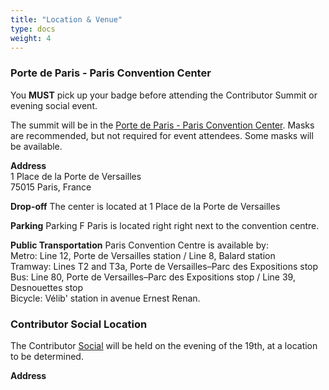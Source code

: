 ```yaml
---
title: "Location & Venue"
type: docs
weight: 4
---
```



### Porte de Paris - Paris Convention Center

You **MUST** pick up your badge before attending the Contributor Summit or evening social event.

The summit will be in the <a href="https://www.viparis.com/en/our-venues/paris-convention-centre-en/access" rel="noopener noreferrer" target="_blank">Porte de Paris - Paris Convention Center</a>. Masks are recommended, but not required for event attendees.  Some masks will be available.

**Address**<br>
1 Place de la Porte de Versailles<br>
75015 Paris, France<br>

**Drop-off**
The center is located at 1 Place de la Porte de Versailles

**Parking**
Parking F Paris is located right right next to the convention centre.

**Public Transportation**
Paris Convention Centre is available by: <br>
Metro: Line 12, Porte de Versailles station / Line 8, Balard station<br>
Tramway: Lines T2 and T3a, Porte de Versailles–Parc des Expositions stop<br>
Bus: Line 80, Porte de Versailles–Parc des Expositions stop / Line 39, Desnouettes stop<br>
Bicycle: Vélib' station in avenue Ernest Renan. <br>

### Contributor Social Location

The Contributor [Social] will be held on the evening of the 19th, at a location to be determined.

**Address**<br>

[Social]: /events/2023/kcsna/social/
